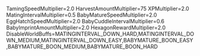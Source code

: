 TamingSpeedMultiplier=2.0
HarvestAmountMultiplier=75
XPMultiplier=2.0
MatingIntervalMultiplier=0.5
BabyMatureSpeedMultiplier=2.0
EggHatchSpeedMultiplier=2.0
BabyCuddleIntervalMultiplier=0.6
BabyImprintAmountMultiplier=2.0
HexagonRewardMultiplier=2.0
DisableWorldBuffs=MATINGINTERVAL_DOWN_HARD,MATINGINTERVAL_DOWN_MEDIUM,MATINGINTERVAL_DOWN_EASY,BABYMATURE_BOON_EASY,BABYMATURE_BOON_MEDIUM,BABYMATURE_BOON_HARD
